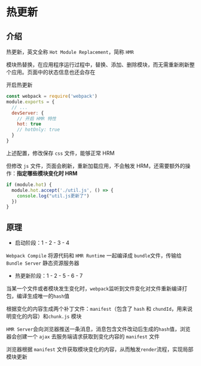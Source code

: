 # 热更新

## 介绍

热更新，英文全称 `Hot Module Replacement`，简称 `HMR`

模块热替换，在应用程序运行过程中，替换、添加、删除模块，而无需重新刷新整个应用。页面中的状态信息也还会存在



开启热更新

```js
const webpack = require('webpack')
module.exports = {
  // ...
  devServer: {
    // 开启 HMR 特性
    hot: true
    // hotOnly: true
  }
}
```

上述配置，修改保存 `css` 文件，能够正常 HRM

但修改 `js` 文件，页面会刷新，重新加载应用，不会触发 HRM，还需要额外的操作：**指定哪些模块变化时 HRM**

```js
if (module.hot) {
  module.hot.accept('./util.js', () => {
    console.log("util.js更新了")
  })
}
```

## 原理

- 启动阶段：1 - 2 - 3 - 4

`Webpack Compile` 将源代码和 `HMR Runtime` 一起编译成 `bundle`文件，传输给`Bundle Server` 静态资源服务器

- 热更新阶段：1 - 2 - 5 - 6 - 7

当某一个文件或者模块发生变化时，`webpack`监听到文件变化对文件重新编译打包，编译生成唯一的`hash`值

根据变化的内容生成两个补丁文件：`manifest`（包含了 `hash` 和 `chundId`，用来说明变化的内容）和`chunk.js` 模块

`HMR Server`会向浏览器推送一条消息，消息包含文件改动后生成的`hash`值，浏览器会创建一个 `ajax` 去服务端请求获取到变化内容的 `manifest` 文件

浏览器根据 `manifest` 文件获取模块变化的内容，从而触发`render`流程，实现局部模块更新